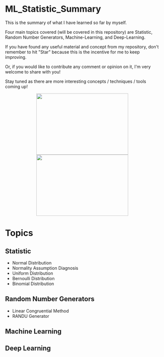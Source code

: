 # ML_Statistic_Summary

This is the summary of what I have learned so far by myself.

Four main topics covered (will be covered in this repository) are Statistic, Random Number Generators, Machine-Learning, and Deep-Learning. 

If you have found any useful material and concept from my repository, don't remember to hit "Star" because this is the incentive for me to keep improving.   

Or, if you would like to contribute any comment or opinion on it, I'm very welcome to share with you!

Stay tuned as there are more interesting concepts / techniques / tools coming up!

<p align="middle">
  <img height="200" width="300" src="https://github.com/tsenhungwu/ML_Statistic_Summary/blob/master/stat_fig.jpg" /> 
  <img height="200" width="300" src="https://github.com/tsenhungwu/ML_Statistic_Summary/blob/master/random_fig.png" /> 
</p>

# Topics 
## Statistic
* Normal Distribution
* Normality Assumption Diagnosis
* Uniform Distribution
* Bernoulli Distribution
* Binomial Distribution


## Random Number Generators
* Linear Congruential Method
* RANDU Generator

## Machine Learning

## Deep Learning
